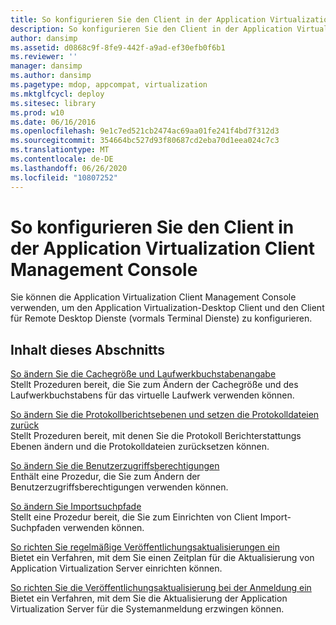 ```yaml
---
title: So konfigurieren Sie den Client in der Application Virtualization Client Management Console
description: So konfigurieren Sie den Client in der Application Virtualization Client Management Console
author: dansimp
ms.assetid: d0868c9f-8fe9-442f-a9ad-ef30efb0f6b1
ms.reviewer: ''
manager: dansimp
ms.author: dansimp
ms.pagetype: mdop, appcompat, virtualization
ms.mktglfcycl: deploy
ms.sitesec: library
ms.prod: w10
ms.date: 06/16/2016
ms.openlocfilehash: 9e1c7ed521cb2474ac69aa01fe241f4bd7f312d3
ms.sourcegitcommit: 354664bc527d93f80687cd2eba70d1eea024c7c3
ms.translationtype: MT
ms.contentlocale: de-DE
ms.lasthandoff: 06/26/2020
ms.locfileid: "10807252"
---
```

# So konfigurieren Sie den Client in der Application Virtualization Client Management Console


Sie können die Application Virtualization Client Management Console verwenden, um den Application Virtualization-Desktop Client und den Client für Remote Desktop Dienste (vormals Terminal Dienste) zu konfigurieren.

## Inhalt dieses Abschnitts


<a href="" id="how-to-change-the-cache-size-and-the-drive-letter-designation"></a>[So ändern Sie die Cachegröße und Laufwerkbuchstabenangabe](how-to-change-the-cache-size-and-the-drive-letter-designation.md)  
Stellt Prozeduren bereit, die Sie zum Ändern der Cachegröße und des Laufwerkbuchstabens für das virtuelle Laufwerk verwenden können.

<a href="" id="how-to-change-the-log-reporting-levels-and-reset-the-log-files"></a>[So ändern Sie die Protokollberichtsebenen und setzen die Protokolldateien zurück](how-to-change-the-log-reporting-levels-and-reset-the-log-files.md)  
Stellt Prozeduren bereit, mit denen Sie die Protokoll Berichterstattungs Ebenen ändern und die Protokolldateien zurücksetzen können.

<a href="" id="how-to-change-user-access-permissions"></a>[So ändern Sie die Benutzerzugriffsberechtigungen](how-to-change-user-access-permissions.md)  
Enthält eine Prozedur, die Sie zum Ändern der Benutzerzugriffsberechtigungen verwenden können.

<a href="" id="how-to-change-import-search-paths"></a>[So ändern Sie Importsuchpfade](how-to-change-import-search-paths.md)  
Stellt eine Prozedur bereit, die Sie zum Einrichten von Client Import-Suchpfaden verwenden können.

<a href="" id="how-to-set-up-periodic-publishing-refresh"></a>[So richten Sie regelmäßige Veröffentlichungsaktualisierungen ein](how-to-set-up-periodic-publishing-refresh.md)  
Bietet ein Verfahren, mit dem Sie einen Zeitplan für die Aktualisierung von Application Virtualization Server einrichten können.

<a href="" id="how-to-set-up-publishing-refresh-on-login"></a>[So richten Sie die Veröffentlichungsaktualisierung bei der Anmeldung ein](how-to-set-up-publishing-refresh-on-login.md)  
Bietet ein Verfahren, mit dem Sie die Aktualisierung der Application Virtualization Server für die Systemanmeldung erzwingen können.

 

 





